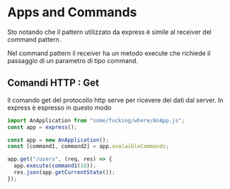 # Apps and Commands

Sto notando che il pattern utilizzato da express è simile al
receiver del command pattern.

Nel command pattern il receiver ha un metodo execute che
richiede il passaggio di un parametro di tipo command.

## Comandi HTTP : Get

Il comando get del protocollo http serve per ricevere dei
dati dal server. In express è espresso in questo modo

```js
import AnApplication from "some/fucking/where/AnApp.js";
const app = express();

const app = new AnApplication();
const [command1, command2] = app.avalaibleCommands;

app.get("/users", (req, res) => {
  app.execute(command1(10));
  res.json(app.getCurrentState());
});
```

